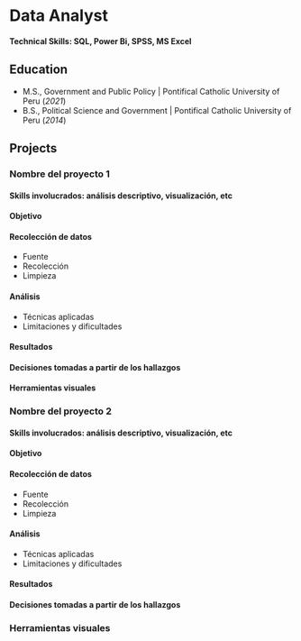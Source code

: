 # Data Analyst

#### Technical Skills: SQL, Power Bi, SPSS, MS Excel

## Education
- M.S., Government and Public Policy | Pontifical Catholic University of Peru (_2021_)								       		 		
- B.S., Political Science and Government | Pontifical Catholic University of Peru (_2014_)

## Projects

### Nombre del proyecto 1
#### Skills involucrados: análisis descriptivo, visualización, etc
#### Objetivo
#### Recolección de datos
- Fuente
- Recolección
- Limpieza
#### Análisis
- Técnicas aplicadas
- Limitaciones y dificultades
  
#### Resultados

#### Decisiones tomadas a partir de los hallazgos

#### Herramientas visuales

### Nombre del proyecto 2
#### Skills involucrados: análisis descriptivo, visualización, etc
#### Objetivo
#### Recolección de datos
- Fuente
- Recolección
- Limpieza
#### Análisis
- Técnicas aplicadas
- Limitaciones y dificultades
  
#### Resultados

#### Decisiones tomadas a partir de los hallazgos

### Herramientas visuales
